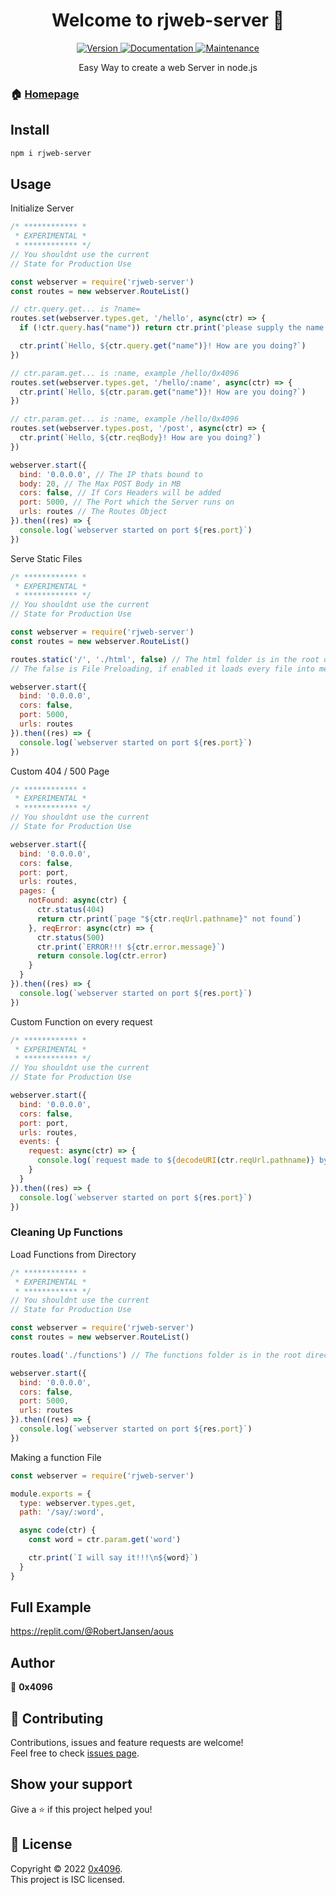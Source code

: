 <h1 align="center">Welcome to rjweb-server 👋</h1>
<center>
  <a href="https://www.npmjs.com/package/rjweb-server" target="_blank">
    <img alt="Version" src="https://img.shields.io/npm/v/rjweb-server.svg">
  </a>
  <a href="https://github.com/rotvproHD/NPM_WEB-SERVER#readme" target="_blank">
    <img alt="Documentation" src="https://img.shields.io/badge/documentation-yes-brightgreen.svg" />
  </a>
  <a href="https://github.com/rotvproHD/NPM_WEB-SERVER/graphs/commit-activity" target="_blank">
    <img alt="Maintenance" src="https://img.shields.io/badge/Maintained%3F-yes-green.svg" />
  </a>

  Easy Way to create a web Server in node.js
</center>

### 🏠 [Homepage](https://github.com/rotvproHD/NPM_WEB-SERVER#readme)

## Install

```sh
npm i rjweb-server
```

## Usage

Initialize Server
```js
/* ************ *
 * EXPERIMENTAL *
 * ************ */
// You shouldnt use the current
// State for Production Use

const webserver = require('rjweb-server')
const routes = new webserver.RouteList()

// ctr.query.get... is ?name=
routes.set(webserver.types.get, '/hello', async(ctr) => {
  if (!ctr.query.has("name")) return ctr.print('please supply the name query!!')

  ctr.print(`Hello, ${ctr.query.get("name")}! How are you doing?`)
})

// ctr.param.get... is :name, example /hello/0x4096
routes.set(webserver.types.get, '/hello/:name', async(ctr) => {
  ctr.print(`Hello, ${ctr.param.get("name")}! How are you doing?`)
})

// ctr.param.get... is :name, example /hello/0x4096
routes.set(webserver.types.post, '/post', async(ctr) => {
  ctr.print(`Hello, ${ctr.reqBody}! How are you doing?`)
})

webserver.start({
  bind: '0.0.0.0', // The IP thats bound to
  body: 20, // The Max POST Body in MB
  cors: false, // If Cors Headers will be added
  port: 5000, // The Port which the Server runs on
  urls: routes // The Routes Object
}).then((res) => {
  console.log(`webserver started on port ${res.port}`)
})
```

Serve Static Files
```js
/* ************ *
 * EXPERIMENTAL *
 * ************ */
// You shouldnt use the current
// State for Production Use

const webserver = require('rjweb-server')
const routes = new webserver.RouteList()

routes.static('/', './html', false) // The html folder is in the root directory
// The false is File Preloading, if enabled it loads every file into memory to serve

webserver.start({
  bind: '0.0.0.0',
  cors: false,
  port: 5000,
  urls: routes
}).then((res) => {
  console.log(`webserver started on port ${res.port}`)
})
```

Custom 404 / 500 Page
```js
/* ************ *
 * EXPERIMENTAL *
 * ************ */
// You shouldnt use the current
// State for Production Use

webserver.start({
  bind: '0.0.0.0',
  cors: false,
  port: port,
  urls: routes,
  pages: {
    notFound: async(ctr) {
      ctr.status(404)
      return ctr.print(`page "${ctr.reqUrl.pathname}" not found`)
    }, reqError: async(ctr) => {
      ctr.status(500)
      ctr.print(`ERROR!!! ${ctr.error.message}`)
      return console.log(ctr.error)
    }
  }
}).then((res) => {
  console.log(`webserver started on port ${res.port}`)
})
```

Custom Function on every request
```js
/* ************ *
 * EXPERIMENTAL *
 * ************ */
// You shouldnt use the current
// State for Production Use

webserver.start({
  bind: '0.0.0.0',
  cors: false,
  port: port,
  urls: routes,
  events: {
    request: async(ctr) => {
      console.log(`request made to ${decodeURI(ctr.reqUrl.pathname)} by ${ctr.hostIp}`) // DO NOT write any data or end the request
    }
  }
}).then((res) => {
  console.log(`webserver started on port ${res.port}`)
})
```

### Cleaning Up Functions
Load Functions from Directory
```js
/* ************ *
 * EXPERIMENTAL *
 * ************ */
// You shouldnt use the current
// State for Production Use

const webserver = require('rjweb-server')
const routes = new webserver.RouteList()

routes.load('./functions') // The functions folder is in the root directory

webserver.start({
  bind: '0.0.0.0',
  cors: false,
  port: 5000,
  urls: routes
}).then((res) => {
  console.log(`webserver started on port ${res.port}`)
})
```

Making a function File
```js
const webserver = require('rjweb-server')

module.exports = {
  type: webserver.types.get,
  path: '/say/:word',

  async code(ctr) {
    const word = ctr.param.get('word')

    ctr.print(`I will say it!!!\n${word}`)
  }
}
```

## Full Example

https://replit.com/@RobertJansen/aous

## Author

👤 **0x4096**

## 🤝 Contributing

Contributions, issues and feature requests are welcome!<br />Feel free to check [issues page](https://github.com/rotvproHD/NPM_WEB-SERVER/issues). 

## Show your support

Give a ⭐️ if this project helped you!

## 📝 License

Copyright © 2022 [0x4096](https://github.com/rotvproHD).<br />
This project is ISC licensed.
